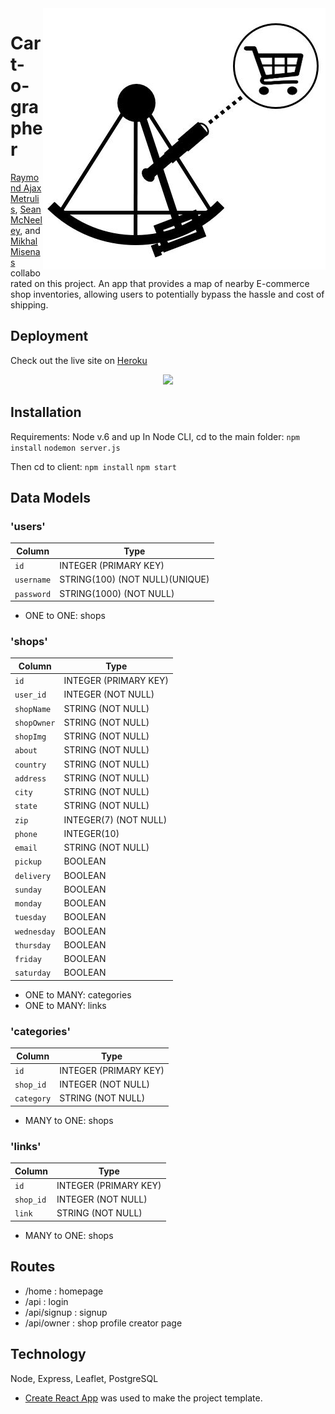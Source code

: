 <img src="/client/src/Nav/logo.jpg" align="right" />

# Cart-o-grapher
[Raymond Ajax Metrulis](https://github.com/reizeismith), [Sean McNeeley](https://github.com/sean21mcn), and [Mikhal Misenas](https://github.com/mistermappy) collaborated on this project.
An app that provides a map of nearby E-commerce shop inventories, allowing users to potentially bypass the hassle and cost of shipping.

## Deployment
Check out the live site on [Heroku](https://cart-o-grapher.herokuapp.com/home)

<p style="text-align: center;">
	<img src= "https://s3.amazonaws.com/instafake/gifs/React-App-Google-Chrome-3_29_2018-3_56_01-AM.gif?response-content-disposition=inline&X-Amz-Security-Token=FQoDYXdzELn%2F%2F%2F%2F%2F%2F%2F%2F%2F%2FwEaDBtcZ7KoBo9d27WFdyK4A7Y4gbmf8CceokdPWCPQf3UeB%2BvrKJQCvfyWR4eF2O3wM%2BxwCT1Ks54y7nPWp16zce9OYH5j%2B6oNw1i46AwkE0tfLKIyZdECCAp1NNKCGsBZWzRhBr6G%2B1NuNm%2FCBe7fhJtQAIFsbe2yrgTu4EG6AhA5mQT%2F0fjvPbxo3BDeXCvfvruVQf%2BSTXOmTtLF%2FBSG21nZlzJXFyZYV76byTVKWopCckFkjr%2FyA00EVHuUyTKcGR09NNKdg4SwHo%2Bw8ksyvHw4FmsnpI%2F0z7mzL3nJBMHJ1NcRf%2BYsX3oojt%2BruRHVcw46yxIr7GYU520%2Fv3Sjw9A9cWqWfuQElP5Aq3tdxujAWPELO4TbxdugwH%2FzJf7ev8f%2BMqkqGpvM1lhITme6xFPrreKpVlvubRPGxO3iRkDVKLGqaitxNaqyjXFLB2SLXy5Q%2BSVe1WcIrRnlFLCDZA%2FQ%2ByrdM4BJGfOb8%2BDZAV9QraByDXneD%2FsYOnvPq1Ot73spnNz%2F95MFH8HCkTuhh2%2BaY7EyxIx%2FwWC3%2BW6AaerCHw8CTbnJqpoVjcS%2FbGW89ZwfKJOTAfvlOCfpMMXNEPiO24L3D8UNKJeo8tUF&X-Amz-Algorithm=AWS4-HMAC-SHA256&X-Amz-Date=20180329T102052Z&X-Amz-SignedHeaders=host&X-Amz-Expires=300&X-Amz-Credential=ASIAJCYKQX427YSZFG7Q%2F20180329%2Fus-east-1%2Fs3%2Faws4_request&X-Amz-Signature=29b3251e6044ad14f78feddf237523df8304d7486ea15dad658dece9600d0aa0" width="900">
</p>

## Installation
Requirements: Node v.6 and up
In Node CLI, cd to the main folder:
`npm install`
`nodemon server.js`

Then cd to client:
`npm install`
`npm start`

## Data Models
### 'users'

| Column                | Type                	          |
|-----------------------|---------------------------------|
|`id`                   | INTEGER (PRIMARY KEY)           |
|`username`             | STRING(100) (NOT NULL)(UNIQUE)  |
|`password`             | STRING(1000) (NOT NULL)         |

* ONE to ONE: shops

### 'shops'

| Column                | Type                	          |
|-----------------------|---------------------------------|
|`id`                   | INTEGER (PRIMARY KEY)           |
|`user_id`              | INTEGER (NOT NULL)              |
|`shopName`             | STRING (NOT NULL)               |
|`shopOwner`            | STRING (NOT NULL)               |
|`shopImg`              | STRING (NOT NULL)               |
|`about`                | STRING (NOT NULL)               |
|`country`              | STRING (NOT NULL)               |
|`address`              | STRING (NOT NULL)               |
|`city`                 | STRING (NOT NULL)               |
|`state`                | STRING (NOT NULL)               |
|`zip`                  | INTEGER(7) (NOT NULL)           |
|`phone`                | INTEGER(10)                     |
|`email`                | STRING (NOT NULL)               |
|`pickup`               | BOOLEAN                         |
|`delivery`             | BOOLEAN                         |
|`sunday`               | BOOLEAN                         |
|`monday`               | BOOLEAN                         |
|`tuesday`              | BOOLEAN                         |
|`wednesday`            | BOOLEAN                         |
|`thursday`             | BOOLEAN                         |
|`friday`               | BOOLEAN                         |
|`saturday`             | BOOLEAN                         |

* ONE to MANY: categories
* ONE to MANY: links

### 'categories'

| Column                | Type                	          |
|-----------------------|---------------------------------|
|`id`                   | INTEGER (PRIMARY KEY)           |
|`shop_id`              | INTEGER (NOT NULL)              |
|`category`             | STRING (NOT NULL)               |

* MANY to ONE: shops

### 'links'

| Column                | Type                	          |
|-----------------------|---------------------------------|
|`id`                   | INTEGER (PRIMARY KEY)           |
|`shop_id`              | INTEGER (NOT NULL)              |
|`link`                 | STRING (NOT NULL)               |

* MANY to ONE: shops

## Routes

* /home : homepage
* /api : login
* /api/signup : signup
* /api/owner : shop profile creator page

## Technology 

Node, Express, Leaflet, PostgreSQL
* [Create React App](https://github.com/facebookincubator/create-react-app) was used to make the project template.



